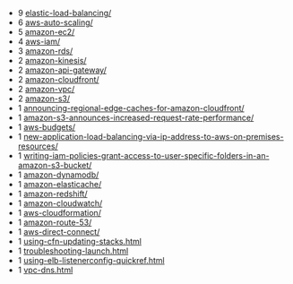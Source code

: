 - 9 [elastic-load-balancing/](https://digitalcloud.guru/certification-training/aws-solutions-architect-associate/compute/elastic-load-balancing/)
- 6 [aws-auto-scaling/](https://digitalcloud.guru/certification-training/aws-solutions-architect-associate/compute/aws-auto-scaling/)
- 5 [amazon-ec2/](https://digitalcloud.guru/certification-training/aws-solutions-architect-associate/compute/amazon-ec2/)
- 4 [aws-iam/](https://digitalcloud.guru/certification-training/aws-solutions-architect-associate/security-identity-compliance/aws-iam/)
- 3 [amazon-rds/](https://digitalcloud.guru/certification-training/aws-solutions-architect-associate/database/amazon-rds/)
- 2 [amazon-kinesis/](https://digitalcloud.guru/certification-training/aws-solutions-architect-associate/analytics/amazon-kinesis/)
- 2 [amazon-api-gateway/](https://digitalcloud.guru/certification-training/aws-solutions-architect-associate/networking-and-content-delivery/amazon-api-gateway/)
- 2 [amazon-cloudfront/](https://digitalcloud.guru/certification-training/aws-solutions-architect-associate/networking-and-content-delivery/amazon-cloudfront/)
- 2 [amazon-vpc/](https://digitalcloud.guru/certification-training/aws-solutions-architect-associate/networking-and-content-delivery/amazon-vpc/)
- 2 [amazon-s3/](https://digitalcloud.guru/certification-training/aws-solutions-architect-associate/storage/amazon-s3/)
- 1 [announcing-regional-edge-caches-for-amazon-cloudfront/](https://aws.amazon.com/about-aws/whats-new/2016/11/announcing-regional-edge-caches-for-amazon-cloudfront/)
- 1 [amazon-s3-announces-increased-request-rate-performance/](https://aws.amazon.com/about-aws/whats-new/2018/07/amazon-s3-announces-increased-request-rate-performance/)
- 1 [aws-budgets/](https://aws.amazon.com/aws-cost-management/aws-budgets/)
- 1 [new-application-load-balancing-via-ip-address-to-aws-on-premises-resources/](https://aws.amazon.com/blogs/aws/new-application-load-balancing-via-ip-address-to-aws-on-premises-resources/)
- 1 [writing-iam-policies-grant-access-to-user-specific-folders-in-an-amazon-s3-bucket/](https://aws.amazon.com/blogs/security/writing-iam-policies-grant-access-to-user-specific-folders-in-an-amazon-s3-bucket/)
- 1 [amazon-dynamodb/](https://digitalcloud.guru/certification-training/aws-solutions-architect-associate/database/amazon-dynamodb/)
- 1 [amazon-elasticache/](https://digitalcloud.guru/certification-training/aws-solutions-architect-associate/database/amazon-elasticache/)
- 1 [amazon-redshift/](https://digitalcloud.guru/certification-training/aws-solutions-architect-associate/database/amazon-redshift/)
- 1 [amazon-cloudwatch/](https://digitalcloud.guru/certification-training/aws-solutions-architect-associate/management-tools/amazon-cloudwatch/)
- 1 [aws-cloudformation/](https://digitalcloud.guru/certification-training/aws-solutions-architect-associate/management-tools/aws-cloudformation/)
- 1 [amazon-route-53/](https://digitalcloud.guru/certification-training/aws-solutions-architect-associate/networking-and-content-delivery/amazon-route-53/)
- 1 [aws-direct-connect/](https://digitalcloud.guru/certification-training/aws-solutions-architect-associate/networking-and-content-delivery/aws-direct-connect/)
- 1 [using-cfn-updating-stacks.html](https://docs.aws.amazon.com/AWSCloudFormation/latest/UserGuide/using-cfn-updating-stacks.html)
- 1 [troubleshooting-launch.html](https://docs.aws.amazon.com/AWSEC2/latest/UserGuide/troubleshooting-launch.html)
- 1 [using-elb-listenerconfig-quickref.html](https://docs.aws.amazon.com/elasticloadbalancing/latest/classic/using-elb-listenerconfig-quickref.html)
- 1 [vpc-dns.html](https://docs.aws.amazon.com/vpc/latest/userguide/vpc-dns.html)
